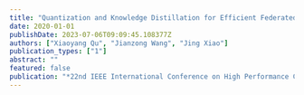 ```yaml
---
title: "Quantization and Knowledge Distillation for Efficient Federated Learning on Edge Devices"
date: 2020-01-01
publishDate: 2023-07-06T09:09:45.108377Z
authors: ["Xiaoyang Qu", "Jianzong Wang", "Jing Xiao"]
publication_types: ["1"]
abstract: ""
featured: false
publication: "*22nd IEEE International Conference on High Performance Computing and Communications; 18th IEEE International Conference on Smart City; 6th IEEE International Conference on Data Science and Systems, HPCC/SmartCity/DSS 2020, Yanuca Island, Cuvu, Fiji, December 14-16, 2020*"
---
```


